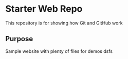 # Starter Web Repo

This repository is for showing how Git and GitHub work

## Purpose

Sample website with plenty of files for demos
dsfs
